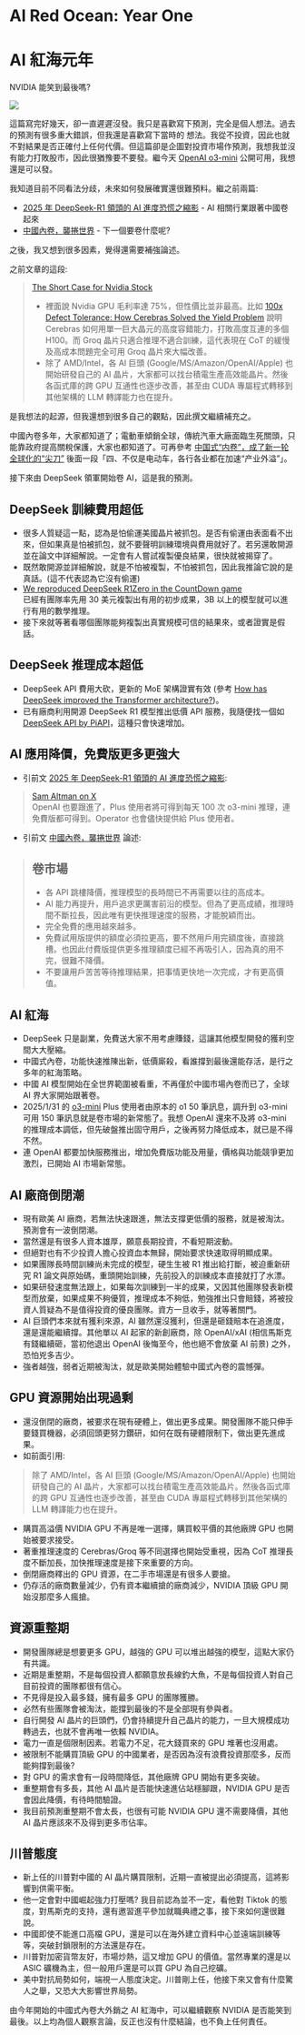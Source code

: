 # AI Red Ocean: Year One
# AI 紅海元年
NVIDIA 能笑到最後嗎?

![](<Images/DALL·E 2025-01-29 16.11.31 - A dramatic and intense digital painting depicting an AI-driven battlefield symbolizing the AI market competition. The image features a futuristic city.webp>)

這篇寫完好幾天，卻一直遲遲沒發。我只是喜歡寫下預測，完全是個人想法。過去的預測有很多重大錯誤，但我還是喜歡寫下當時的 想法。我從不投資，因此也就不對結果是否正確付上任何代價。但這篇卻是企圖對投資市場作預測，我想我並沒有能力打敗股市，因此很猶豫要不要發。繼今天 [OpenAI o3-mini](https://openai.com/index/openai-o3-mini/) 公開可用，我想還是可以發。

我知道目前不同看法分歧，未來如何發展確實還很難預料。繼之前兩篇:
- [2025 年 DeepSeek-R1 領頭的 AI 進度恐慌之縮影](https://christorng.substack.com/p/2025-deepseek-r1-ai) - AI 相關行業跟著中國卷起來
- [中國內卷，襲捲世界](https://christorng.substack.com/p/a97) - 下一個要卷什麼呢?

之後，我又想到很多因素，覺得還需要補強論述。

之前文章的這段:
> [The Short Case for Nvidia Stock](https://youtubetranscriptoptimizer.com/blog/05_the_short_case_for_nvda)
> - 裡面說 Nvidia GPU 毛利率達 75%，但性價比並非最高。比如 [100x Defect Tolerance: How Cerebras Solved the Yield Problem](https://cerebras.ai/blog/100x-defect-tolerance-how-cerebras-solved-the-yield-problem) 說明 Cerebras 如何用單一巨大晶元的高度容錯能力，打敗高度互連的多個 H100。而 Groq 晶片只適合推理不適合訓練，這代表現在 CoT 的緩慢及高成本問題完全可用 Groq 晶片來大幅改善。
> - 除了 AMD/Intel，各 AI 巨頭 (Google/MS/Amazon/OpenAI/Apple) 也開始研發自己的 AI 晶片，大家都可以找台積電生產高效能晶片。然後各函式庫的跨 GPU 互通性也逐步改善，甚至由 CUDA 專屬程式轉移到其他架構的 LLM 轉譯能力也在提升。

是我想法的起源，但我還想到很多自己的觀點，因此撰文繼續補充之。

中國內卷多年，大家都知道了；電動車傾銷全球，傳統汽車大廠面臨生死關頭，只能靠政府提高關稅保護，大家也都知道了。可再參考 [中国式“内卷”，成了新一轮全球化的“尖刀”](https://wallstreetcn.com/articles/3706643
) 後面一段「四、不仅是电动车，各行各业都在加速“产业外溢”」。

接下來由 DeepSeek 領軍開始卷 AI，這是我的預測。

## DeepSeek 訓練費用超低
- 很多人質疑這一點，認為是怕偷運美國晶片被抓包。是否有偷運由表面看不出來，但如果真是怕被抓包，就不要聲明訓練環境與費用就好了。若另還敢開源並在論文中詳細解說。一定會有人嘗試複製優良結果，很快就被揭穿了。
- 既然敢開源並詳細解說，就是不怕被複製，不怕被抓包，因此我推論它說的是真話。(這不代表認為它沒有偷運)
- [We reproduced DeepSeek R1Zero in the CountDown game](https://unrollnow.com/status/1882839370505621655)<br/>
  已經有團隊率先用 30 美元複製出有用的初步成果，3B 以上的模型就可以進行有用的數學推理。
- 接下來就等著看哪個團隊能夠複製出真實規模可信的結果來，或者證實是假話。

## DeepSeek 推理成本超低
- DeepSeek API 費用大砍，更新的 MoE 架構證實有效 (參考 [How has DeepSeek improved the Transformer architecture?](https://epoch.ai/gradient-updates/how-has-deepseek-improved-the-transformer-architecture))。
- 已有廠商利用開源 DeepSeek R1 模型推出低價 API 服務，我隨便找一個如 [DeepSeek API by PiAPI](https://piapi.ai/deepseek)，這種只會快速增加。

## AI 應用降價，免費版更多更強大
- 引前文 [2025 年 DeepSeek-R1 領頭的 AI 進度恐慌之縮影](https://christorng.substack.com/p/2025-deepseek-r1-ai):
> [Sam Altman on X](https://x.com/sama/status/1883294216329281627)<br/>
> OpenAI 也要跟進了，Plus 使用者將可得到每天 100 次 o3-mini 推理，連免費版都可得到。Operator 也會儘快提供給 Plus 使用者。
- 引前文 [中國內卷，襲捲世界](https://christorng.substack.com/p/a97) 論述:
> ## 卷市場
> - 各 API 跳樓降價，推理模型的長時間已不再需要以往的高成本。
> - AI 能力再提升，用戶追求更厲害前沿的模型。但為了更高成績，推理時間不斷拉長，因此唯有更快推理速度的服務，才能脫穎而出。
> - 完全免費的應用越來越多。
> - 免費試用版提供的額度必須拉更高，要不然用戶用完額度後，直接跳槽。也因此付費版提供更多推理額度已經不再吸引人，因為真的用不完，很難不降價。
> - 不要讓用戶苦苦等待推理結果，把事情更快地一次完成，才有更高價值。

## AI 紅海
- DeepSeek 只是副業，免費送大家不用考慮賺錢，這讓其他模型開發的獲利空間大大壓縮。
- 中國式內卷，功能快速推陳出新，低價廝殺，看誰撐到最後還能存活，是行之多年的紅海策略。
- 中國 AI 模型開始在全世界範圍被看重，不再僅於中國市場內卷而已了，全球 AI 界大家開始跟著卷。
- 2025/1/31 的 [o3-mini](https://openai.com/index/openai-o3-mini/) Plus 使用者由原本的 o1 50 筆訊息，調升到 o3-mini 可用 150 筆訊息就是卷市場的新常態了。我想 OpenAI 還來不及將 o3-mini 的推理成本調低，但先破盤推出固守用戶，之後再努力降低成本，就已是不得不然。
- 連 OpenAI 都要加快服務推出，增加免費版功能及用量，價格與功能競爭更加激烈，已開始 AI 市場新常態。

## AI 廠商倒閉潮
- 現有歐美 AI 廠商，若無法快速跟進，無法支撐更低價的服務，就是被淘汰。預測會有一波倒閉潮。
- 當然還是有很多人資本雄厚，願意長期投資，不看短期波動。
- 但絕對也有不少投資人擔心投資血本無歸，開始要求快速取得明顯成果。
- 如果團隊長時間訓練尚未完成的模型，硬生生被 R1 推出給打斷，被迫重新研究 R1 論文與原始碼，重頭開始訓練，先前投入的訓練成本直接就打了水漂。
- 如果研發速度無法跟上，如果每次訓練到一半的成果，又因其他團隊發表新模型而放棄，如果成果不夠優質，推理成本不夠低，勉強推出只會賠錢，將被投資人質疑為不是值得投資的優良團隊。資方一旦收手，就等著關門。
- AI 巨頭們本來就有獲利來源，AI 雖然還沒獲利，但還是砸錢賠本在追進度，還是還能繼續撐。其他單以 AI 起家的新創廠商，除 OpenAI/xAI (相信馬斯克有錢繼續砸，當初他退出 OpenAI 後悔至今，他也絕不會放棄 AI 前景) 之外，恐怕兇多吉少。
- 強者越強，弱者近期被淘汰，就是歐美開始體驗中國式內卷的震憾彈。

## GPU 資源開始出現過剩
- 還沒倒閉的廠商，被要求在現有硬體上，做出更多成果。開發團隊不能只伸手要錢買機器，必須回頭更努力鑽研，如何在既有硬體限制下，做出更先進成果。
- 如前面引用:
> 除了 AMD/Intel，各 AI 巨頭 (Google/MS/Amazon/OpenAI/Apple) 也開始研發自己的 AI 晶片，大家都可以找台積電生產高效能晶片。然後各函式庫的跨 GPU 互通性也逐步改善，甚至由 CUDA 專屬程式轉移到其他架構的 LLM 轉譯能力也在提升。
- 購買高溢價 NVIDIA GPU 不再是唯一選擇，購買較平價的其他廠牌 GPU 也開始被要求接受。
- 著重推理速度的 Cerebras/Groq 等不同選擇也開始受重視，因為 CoT 推理長度不斷加長，加快推理速度是接下來重要的方向。
- 倒閉廠商釋出的 GPU 資源，在二手市場還是有很多人要搶。
- 仍存活的廠商數量減少，仍有資本繼續搶的廠商減少，NVIDIA 頂級 GPU 開始沒那麼多人瘋搶。

## 資源重整期
- 開發團隊總是想要更多 GPU，越強的 GPU 可以堆出越強的模型，這點大家仍有共識。
- 近期是重整期，不是每個投資人都願意放長線釣大魚，不是每個投資人對自己目前投資的團隊都很有信心。
- 不見得是投入最多錢，擁有最多 GPU 的團隊獲勝。
- 必然有些團隊會被淘汰，能撐到最後的不是全部現有參與者。
- 自行開發 AI 晶片的巨頭們，仍會持續提升自己晶片的能力，一旦大規模成功轉過去，也就不會再唯一依賴 NVIDIA。
- 電力一直是個限制因素。若電力不足，花大錢買來的 GPU 堆著也沒用處。
- 被限制不能購買頂級 GPU 的中國業者，是否因為沒有浪費投資那麼多，反而能夠撐到最後?
- 對 GPU 的需求會有一段時間降低，其他廠牌 GPU 開始有更多突破。
- 重整期會有多長，其他 AI 晶片是否能快速進佔站穩腳跟，NVIDIA GPU 是否會因此降價，有待時間驗證。
- 我目前預測重整期不會太長，也很有可能 NVIDIA GPU 還不需要降價，其他 AI 晶片應該來不及得到更多市佔率。

## 川普態度
- 新上任的川普對中國的 AI 晶片購買限制，近期一直被提出必須提高，這將影響到供需平衡。
- 他一定會對中國崛起強力打壓嗎? 我目前認為並不一定，看他對 Tiktok 的態度，對馬斯克的支持，還有邀習進平參加就職典禮之事，接下來如何還很難說。
- 中國即使不能進口高檔 GPU，還是可以在海外建立資料中心並遠端訓練等等，突破封鎖限制的方法還是存在。
- 川普對加密貨幣友好，市場炒熱，這又增加 GPU 的價值。當然專業的還是以 ASIC 礦機為主，但一般用戶還是可以買 GPU 為自己挖礦。
- 美中對抗局勢如何，端視一人態度決定。川普剛上任，他接下來又會有什麼驚人之舉，又恐大大影響世界局勢。

由今年開始的中國式內卷大外銷之 AI 紅海中，可以繼續觀察 NVIDIA 是否能笑到最後。以上均為個人觀察言論，反正也沒有什麼結論，也不負上任何責任。